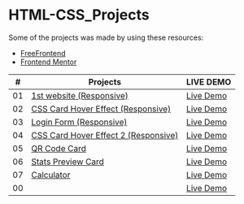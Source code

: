 # HTML-CSS_Projects
Some of the projects was made by using these resources:
- [FreeFrontend](https://freefrontend.com/)
- [Frontend Mentor](https://www.frontendmentor.io/)


| #  |     Projects          | LIVE DEMO |
| ------------- | -----------| ------    |
| 01 |[1st website (Responsive)](1st_website_(responsive)) | [Live Demo](https://responsive-website-001.netlify.app/)  |
| 02 |[CSS Card Hover Effect (Responsive)](CSS_Card-Hover_Effect) | [Live Demo](https://css-cards-hover-effect.netlify.app/)  |
| 03 |[Login Form (Responsive)](Login_form) | [Live Demo](https://login-form-001.netlify.app/)  |
| 04 |[CSS Card Hover Effect 2 (Responsive)](CSS_Card_Hover_Effect-2) | [Live Demo](https://css-cards-hover-effect-02.netlify.app/)  |
| 05 |[QR Code Card](QR-Code) | [Live Demo](https://qr-code-proj.netlify.app/)  |
| 06 |[Stats Preview Card](Stats_Preview_Card) | [Live Demo](https://stats-preview-card-proj.netlify.app/)  |
| 07 |[Calculator]() | [Live Demo](https://simple-calculator-x-js.netlify.app/)  |
| 00 |[]() | [Live Demo]()  |
